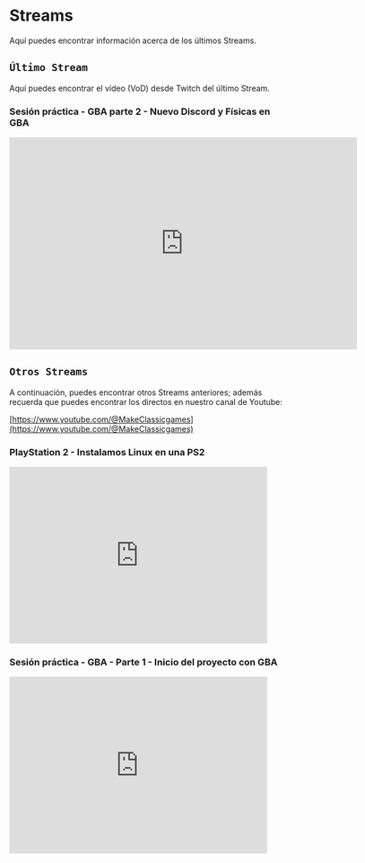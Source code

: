 # Streams

Aquí puedes encontrar información acerca de los últimos Streams.

## ```Último Stream```

Aquí puedes encontrar el vídeo (VoD) desde Twitch del último Stream.

### Sesión práctica - GBA parte 2 - Nuevo Discord y Físicas en GBA

<iframe src="https://player.twitch.tv/?video=2302440081&parent=makeclassicgames.dev" frameborder="0" allowfullscreen="true" scrolling="no" height="378" width="620"></iframe>

<p></p>

## ```Otros Streams```

A continuación, puedes encontrar otros Streams anteriores; además recuerda que puedes encontrar los directos en nuestro canal de Youtube:

[https://www.youtube.com/@MakeClassicgames](https://www.youtube.com/@MakeClassicgames)

<p></p>

### PlayStation 2 - Instalamos Linux en una PS2

<iframe width="460" height="315" src="https://www.youtube.com/embed/YynlLqyejHU?si=pGrmeoiG22r0wg2F" title="YouTube video player" frameborder="0" allow="accelerometer; autoplay; clipboard-write; encrypted-media; gyroscope; picture-in-picture; web-share" referrerpolicy="strict-origin-when-cross-origin" allowfullscreen></iframe>

<p></p>

### Sesión práctica - GBA - Parte 1 - Inicio del proyecto con GBA

<iframe width="460" height="315" src="https://www.youtube.com/embed/Llh01TqUqYE?si=r_vyx0rqyYz_oWcn" title="YouTube video player" frameborder="0" allow="accelerometer; autoplay; clipboard-write; encrypted-media; gyroscope; picture-in-picture; web-share" referrerpolicy="strict-origin-when-cross-origin" allowfullscreen></iframe>


